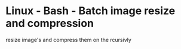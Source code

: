 # Linux - Bash - Batch image resize and compression

resize image's and compress them on the rcursivly
